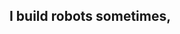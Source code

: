 <!--
**MrVolans/MrVolans** is a ✨ _special_ ✨ repository because its `README.md` (this file) appears on your GitHub profile.
-->
## I build robots sometimes, 


